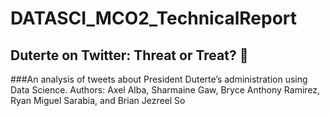 # DATASCI_MCO2_TechnicalReport
## Duterte on Twitter: Threat or Treat? 🤔
###An analysis of tweets about President Duterte’s administration using Data Science.
Authors: Axel Alba, Sharmaine Gaw, Bryce Anthony Ramirez, Ryan Miguel Sarabia, and Brian Jezreel So
